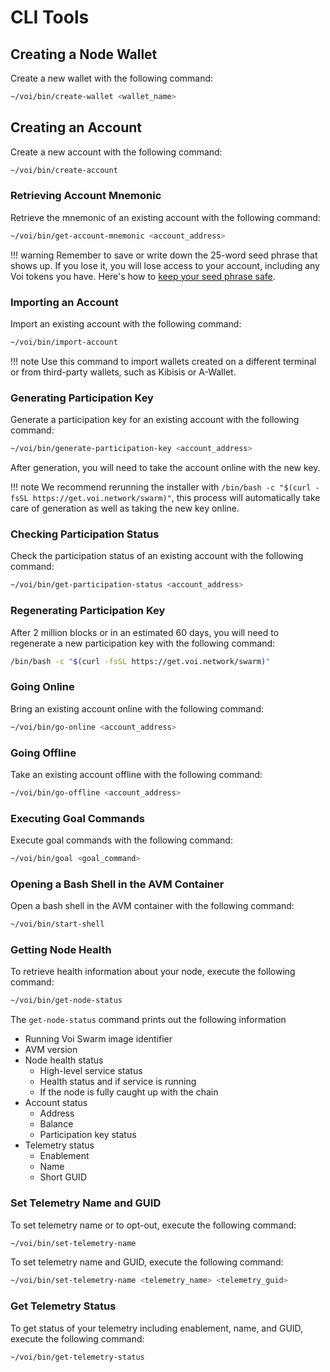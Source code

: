 # CLI Tools

## Creating a Node Wallet

Create a new wallet with the following command:

```bash
~/voi/bin/create-wallet <wallet_name>
```

## Creating an Account

Create a new account with the following command:

```bash
~/voi/bin/create-account
```

### Retrieving Account Mnemonic

Retrieve the mnemonic of an existing account with the following command:

```bash
~/voi/bin/get-account-mnemonic <account_address>
```

!!! warning
    Remember to save or write down the 25-word seed phrase that shows up. If you lose it, you will lose access to your account,
    including any Voi tokens you have. Here's how to [keep your seed phrase safe](https://coinmarketcap.com/academy/article/how-to-protect-your-seed-phrase).

### Importing an Account

Import an existing account with the following command:

```bash
~/voi/bin/import-account
```

!!! note
    Use this command to import wallets created on a different terminal or from third-party wallets, such as Kibisis or A-Wallet.

### Generating Participation Key

Generate a participation key for an existing account with the following command:

```bash
~/voi/bin/generate-participation-key <account_address>
```

After generation, you will need to take the account online with the new key.

!!! note
    We recommend rerunning the installer with `/bin/bash -c "$(curl -fsSL https://get.voi.network/swarm)"`, this process will automatically take care of generation as well as taking the new key online.

### Checking Participation Status

Check the participation status of an existing account with the following command:

```bash
~/voi/bin/get-participation-status <account_address>
```

### Regenerating Participation Key

After 2 million blocks or in an estimated 60 days, you will need
to regenerate a new participation key with the following command:

```bash
/bin/bash -c "$(curl -fsSL https://get.voi.network/swarm)"
```

### Going Online

Bring an existing account online with the following command:

```bash
~/voi/bin/go-online <account_address>
```

### Going Offline

Take an existing account offline with the following command:

```bash
~/voi/bin/go-offline <account_address>
```

### Executing Goal Commands

Execute goal commands with the following command:

```bash
~/voi/bin/goal <goal_command>
```

### Opening a Bash Shell in the AVM Container

Open a bash shell in the AVM container with the following command:

```bash
~/voi/bin/start-shell
```

### Getting Node Health

To retrieve health information about your node, execute the following command:

```bash
~/voi/bin/get-node-status
```

The `get-node-status` command prints out the following information

- Running Voi Swarm image identifier
- AVM version
- Node health status
    - High-level service status
    - Health status and if service is running
    - If the node is fully caught up with the chain
- Account status
    - Address
    - Balance
    - Participation key status
- Telemetry status
    - Enablement
    - Name
    - Short GUID

### Set Telemetry Name and GUID

To set telemetry name or to opt-out, execute the following command:

```bash
~/voi/bin/set-telemetry-name
```

To set telemetry name and GUID, execute the following command:

```bash
~/voi/bin/set-telemetry-name <telemetry_name> <telemetry_guid>
```

### Get Telemetry Status

To get status of your telemetry including enablement, name, and GUID, execute the following command:

```bash
~/voi/bin/get-telemetry-status
```
